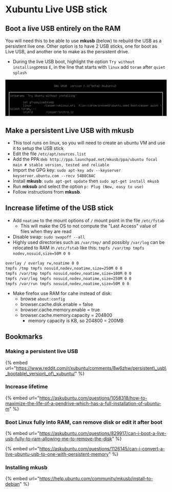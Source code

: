 # Xubuntu Live USB stick

## Boot a live USB entirely on the RAM

You will need this to be able to use **mkusb** \(below\) to rebuild the USB as a persistent live one. Other option is to have 2 USB sticks, one for boot as Live USB, and another one to make as the persistent drive.

* During the live USB boot, highlight the option `Try without installing`press `E`, in the line that starts with `linux` add `toram` after `quiet splash`

![](.gitbook/assets/image%20%283%29.png)

## Make a persistent Live USB with **mkusb**

* This tool runs on linux, so you will need to create an ubuntu VM and use it to setup the USB stick
* Edit the file `/etc/apt/sources.list`
* Add the PPA:`deb http://ppa.launchpad.net/mkusb/ppa/ubuntu focal main # stable version, tested and reliable`
* Import the GPG key: `sudo apt-key adv --keyserver keyserver.ubuntu.com --recv 54B8C8AC`
* Install **mkusb**: `sudo apt-get update` then `sudo apt-get install mkusb`
* Run **mksub** and select the option `p: Plug (New, easy to use)`
* Follow instructions from **mkusb**.

## Increase lifetime of the USB stick

* Add `noatime` to the mount options of `/` mount point in the file `/etc/fstab`
  * This will make the OS to not compute the "Last Access" value of files when they are read
* Disable swap: `sudo swapoff --all`
* Highly used directories such as `/var/tmp/` and possibly `/var/log` can be relocated to RAM in `/etc/fstab` like this: `tmpfs /var/tmp tmpfs nodev,nosuid,size=50M 0 0`

```text
overlay / overlay rw,noatime 0 0
tmpfs /tmp tmpfs nosuid,nodev,noatime,size=250M 0 0
tmpfs /var/tmp tmpfs nosuid,nodev,noatime,size=100M 0 0
tmpfs /var/log tmpfs nosuid,nodev,noatime,size=250M 0 0
tmpfs /var/run tmpfs nosuid,nodev,noatime,size=50M 0 0
```

* Make firefox use RAM for cahe instead of disk:
  * browse `about:config`
  * browser.cache.disk.enable = false
  * browser.cache.memory.enable = true
  * browser.cache.memory.capacity = 204800
    * memory capacity is KB, so 204800 = 200MB

## Bookmarks

### Making a persistent live USB

{% embed url="https://www.reddit.com/r/xubuntu/comments/8w6zhw/persistent\_usb\_bootable\_version\_of\_xubuntu/" %}

### Increase lifetime

{% embed url="https://askubuntu.com/questions/1058318/how-to-maximize-the-life-of-a-pendrive-which-has-a-full-installation-of-ubuntu-m" %}

### Boot Linux fully into RAM, can remove disk or edit it after boot

{% embed url="https://askubuntu.com/questions/829917/can-i-boot-a-live-usb-fully-to-ram-allowing-me-to-remove-the-disk" %}

{% embed url="https://askubuntu.com/questions/1126145/can-i-convert-a-live-ubuntu-usb-to-one-with-persistent-memory" %}

### Installing mkusb

{% embed url="https://help.ubuntu.com/community/mkusb/install-to-debian" %}



